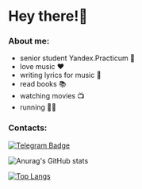 # Hey there!👋

### About me:
- senior student Yandex.Practicum 🤘
- love music ❤️
- writing lyrics for music 📒
- read books 📚
- watching movies 📺
- running 🏃‍♂️

### Contacts:
[![Telegram Badge](https://img.shields.io/badge/-NickWhite-2CA5E0?style=for-the-badge&logo=telegram&logoColor=white&link=https://t.me/iamceob1tch)](https://t.me/iamceob1tch)

![Anurag's GitHub stats](https://github-readme-stats.vercel.app/api?username=n1ckwhite&theme=radical&show_icons=true)


[![Top Langs](https://github-readme-stats.vercel.app/api/top-langs/?username=n1ckwhite&layout=compact)](https://github.com/anuraghazra/github-readme-stats)
